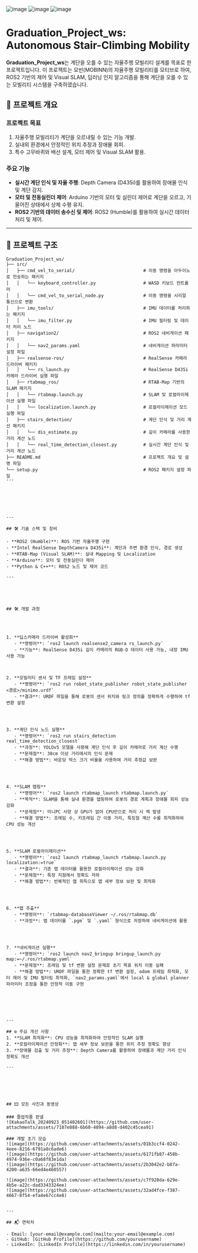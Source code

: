 
![image](https://github.com/user-attachments/assets/44f0aaa4-71b7-43af-9867-658f68c2598e)
![image](https://github.com/user-attachments/assets/1d08bd59-c086-4568-8329-6a8a0b2f5a57)
![image](https://github.com/user-attachments/assets/f54d1c03-2a0c-4a6b-9c1c-34896037ee1f)

# Graduation_Project_ws: Autonomous Stair-Climbing Mobility

**Graduation_Project_ws**는 계단을 오를 수 있는 자율주행 모빌리티 설계를 목표로 한 프로젝트입니다. 이 프로젝트는 모빈(MOBINN)의 자율주행 모빌리티를 모티브로 하여, ROS2 기반의 제어 및 Visual SLAM, 딥러닝 인지 알고리즘을 통해 계단을 오를 수 있는 모빌리티 시스템을 구축하였습니다. 






## 📌 프로젝트 개요

### 프로젝트 목표
1. 자율주행 모빌리티가 계단을 오르내릴 수 있는 기능 개발.
2. 실내외 환경에서 안정적인 위치 추정과 장애물 회피.
3. 특수 고무바퀴와 배선 설계, 모터 제어 및 Visual SLAM 활용.

### 주요 기능
- **실시간 계단 인식 및 자율 주행**: Depth Camera (D435i)를 활용하여 장애물 인식 및 계단 감지.
- **모터 및 전동실린더 제어**: Arduino 기반의 모터 및 실린더 제어로 계단을 오르고, 기울어진 상태에서 상체 수평 유지.
- **ROS2 기반의 데이터 송수신 및 제어**: ROS2 (Humble)를 활용하여 실시간 데이터 처리 및 제어.





  
---

## 📁 프로젝트 구조

```plaintext
Graduation_Project_ws/
├── src/
│   ├── cmd_vel_to_serial/                          # 이동 명령을 아두이노로 전송하는 패키지
│   │   └── keyboard_controller.py                  # WASD 키보드 컨트롤러
│   │   └── cmd_vel_to_serial_node.py               # 이동 명령을 시리얼 통신으로 변환
│   ├── imu_tools/                                  # IMU 데이터를 처리하는 패키지
│   │   └── imu_filter.py                           # IMU 필터링 및 데이터 처리 노드
│   ├── navigation2/                                # ROS2 네비게이션 패키지
│   │   └── nav2_params.yaml                        # 네비게이션 파라미터 설정 파일
│   ├── realsense-ros/                              # RealSense 카메라 드라이버 패키지
│   │   └── rs_launch.py                            # RealSense D435i 카메라 드라이버 실행 파일
│   ├── rtabmap_ros/                                # RTAB-Map 기반의 SLAM 패키지
│   │   └── rtabmap.launch.py                       # SLAM 및 로컬라이제이션 실행 파일
│   │   └── localization.launch.py                  # 로컬라이제이션 모드 실행 파일
│   ├── stairs_detection/                           # 계단 인식 및 거리 계산 패키지
│   │   └── dis_estimate.py                         # 깊이 카메라를 사용한 거리 계산 노드
│   │   └── real_time_detection_closest.py          # 실시간 계단 인식 및 거리 계산 노드
├── README.md                                       # 프로젝트 개요 및 설명 파일
└── setup.py                                        # ROS2 패키지 설정 파일
'''






---

## 🛠️ 기술 스택 및 장비

- **ROS2 (Humble)**: ROS 기반 자율주행 구현
- **Intel RealSense DepthCamera D435i**: 계단과 주변 환경 인식, 경로 생성
- **RTAB-Map (Visual SLAM)**: 실내 Mapping 및 Localization
- **Arduino**: 모터 및 전동실린더 제어
- **Python & C++**: ROS2 노드 및 제어 코드

---





## 🛠️ 개발 과정




1. **딥스카메라 드라이버 활성화**
   - **명령어**: `ros2 launch realsense2_camera rs_launch.py`
   - **기능**: RealSense D435i 깊이 카메라의 RGB-D 데이터 사용 가능, 내장 IMU 사용 가능



2. **모빌리티 센서 및 TF 프레임 설정**
   - **명령어**: `ros2 run robot_state_publisher robot_state_publisher <경로>/minimo.urdf`
   - **결과**: URDF 파일을 통해 로봇의 센서 위치와 링크 정의를 정확하게 수행하여 tf 변환 설정




3. **계단 인식 노드 실행**
   - **명령어**: `ros2 run stairs_detection real_time_detection_closest`
   - **과정**: YOLOv5 모델을 사용해 계단 인식 후 깊이 카메라로 거리 계산 수행
   - **문제점**: 38cm 이상 거리에서의 인식 문제
   - **해결 방법**: 바운딩 박스 크기 비율을 사용하여 거리 추정값 보완




4. **SLAM 맵핑**
   - **명령어**: `ros2 launch rtabmap_launch rtabmap.launch.py`
   - **목적**: SLAM을 통해 실내 환경을 맵핑하여 로봇의 경로 계획과 장애물 회피 성능 강화
   - **문제점**: 미니PC 사양 상 GPU가 없어 CPU만으로 처리 시 렉 발생
   - **해결 방법**: 프레임 수, 키프레임 간 이동 거리, 특징점 계산 수를 최적화하여 CPU 성능 개선




5. **SLAM 로컬라이제이션**
   - **명령어**: `ros2 launch rtabmap_launch rtabmap.launch.py localization:=true`
   - **결과**: 기존 맵 데이터를 활용한 로컬라이제이션 성능 강화
   - **문제점**: 특정 지점에서 정확도 저하
   - **해결 방법**: 반복적인 맵 취득으로 맵 세부 정보 보완 및 최적화




6. **맵 추출**
   - **명령어**: `rtabmap-databaseViewer ~/.ros/rtabmap.db`
   - **과정**: 맵 데이터를 `.pgm` 및 `.yaml` 형식으로 저장하여 네비게이션에 활용




7. **네비게이션 실행**
   - **명령어**: `ros2 launch nav2_bringup bringup_launch.py map:=~/.ros/rtabmap.yaml`
   - **문제점**: 프레임 및 tf 변환 설정 문제로 초기 목표 위치 이동 실패
   - **해결 방법**: URDF 파일을 통한 정확한 tf 변환 설정, odom 프레임 최적화, 모터 제어 및 IMU 필터링 최적화, `nav2_params.yaml`에서 local & global planner 파라미터 조정을 통한 안정적 이동 구현






---

## ⚙️ 주요 개선 사항
1. **SLAM 최적화**: CPU 성능을 최적화하여 안정적인 SLAM 실행
2. **로컬라이제이션 안정화**: 맵 세부 정보 보완을 통한 위치 추정 정확도 향상
3. **장애물 검출 및 거리 추정**: Depth Camera를 활용하여 장애물과 계단 거리 인식 정확도 개선

---






## 🎞️ 모든 사진과 동영상

### 졸업작품 판넬
![KakaoTalk_20240923_051402601](https://github.com/user-attachments/assets/7107e888-6b60-4894-a8d8-d402c45cea91)

### 개발 초기 모습
![image](https://github.com/user-attachments/assets/01b3ccf4-0242-4eee-8216-6791a8c6ade6)
![image](https://github.com/user-attachments/assets/6171fb87-458b-4974-936e-c0a68f83e1da)
![image](https://github.com/user-attachments/assets/2b3042e2-b87a-4200-a635-66ed4e460557)

![image](https://github.com/user-attachments/assets/c7f928da-629e-4b5e-a22c-dad3343324ee)
![image](https://github.com/user-attachments/assets/32ad4fce-f387-4667-8f54-efa4e67cc4e8)


---

## 📬 연락처

- Email: [your-email@example.com](mailto:your-email@example.com)
- GitHub: [GitHub Profile](https://github.com/yourusername)
- LinkedIn: [LinkedIn Profile](https://linkedin.com/in/yourusername)

```
